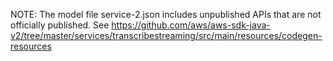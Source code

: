 NOTE: The model file service-2.json includes unpublished APIs that are not officially published. See
https://github.com/aws/aws-sdk-java-v2/tree/master/services/transcribestreaming/src/main/resources/codegen-resources
